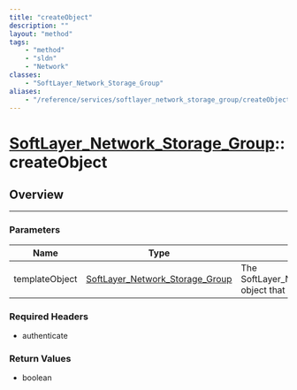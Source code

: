 ```yaml
---
title: "createObject"
description: ""
layout: "method"
tags:
    - "method"
    - "sldn"
    - "Network"
classes:
    - "SoftLayer_Network_Storage_Group"
aliases:
    - "/reference/services/softlayer_network_storage_group/createObject"
---
```

# [SoftLayer_Network_Storage_Group](/reference/services/SoftLayer_Network_Storage_Group)::createObject





## Overview 


-----

### Parameters 
|Name | Type | Description |
| --- | --- | --- |
|templateObject| <a href='/reference/datatypes/SoftLayer_Network_Storage_Group'>SoftLayer_Network_Storage_Group </a>| The SoftLayer_Network_Storage_Group object that you wish to create.|


### Required Headers
* authenticate


### Return Values
* boolean




